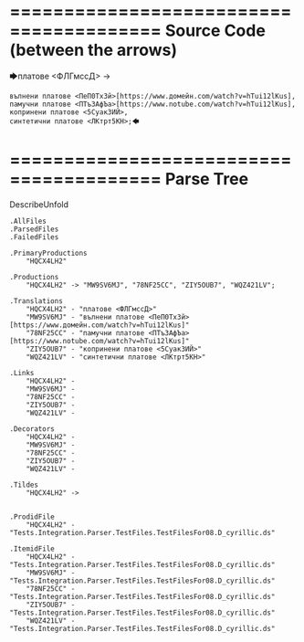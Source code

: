 ========================================
Source Code (between the arrows)
========================================

🡆платове <ФЛГмссД> ->

	вълнени платове <ПеП0ТхЗй>[https://www.домейн.com/watch?v=hTui12lKus],
	памучни платове <ПТъЗАфЪа>[https://www.notube.com/watch?v=hTui12lKus],
	копринени платове <5Суак3ИЙ>,
	синтетични платове <ЛКтрт5КН>;🡄

========================================
Parse Tree
========================================
DescribeUnfold

    .AllFiles
    .ParsedFiles
    .FailedFiles

    .PrimaryProductions
        "HQCX4LH2" 

    .Productions
        "HQCX4LH2" -> "MW9SV6MJ", "78NF25CC", "ZIY5OUB7", "WQZ421LV";

    .Translations
        "HQCX4LH2" - "платове <ФЛГмссД>"
        "MW9SV6MJ" - "вълнени платове <ПеП0ТхЗй>[https://www.домейн.com/watch?v=hTui12lKus]"
        "78NF25CC" - "памучни платове <ПТъЗАфЪа>[https://www.notube.com/watch?v=hTui12lKus]"
        "ZIY5OUB7" - "копринени платове <5Суак3ИЙ>"
        "WQZ421LV" - "синтетични платове <ЛКтрт5КН>"

    .Links
        "HQCX4LH2" - 
        "MW9SV6MJ" - 
        "78NF25CC" - 
        "ZIY5OUB7" - 
        "WQZ421LV" - 

    .Decorators
        "HQCX4LH2" - 
        "MW9SV6MJ" - 
        "78NF25CC" - 
        "ZIY5OUB7" - 
        "WQZ421LV" - 

    .Tildes
        "HQCX4LH2" -> 


    .ProdidFile
        "HQCX4LH2" - "Tests.Integration.Parser.TestFiles.TestFilesFor08.D_cyrillic.ds"

    .ItemidFile
        "HQCX4LH2" - "Tests.Integration.Parser.TestFiles.TestFilesFor08.D_cyrillic.ds"
        "MW9SV6MJ" - "Tests.Integration.Parser.TestFiles.TestFilesFor08.D_cyrillic.ds"
        "78NF25CC" - "Tests.Integration.Parser.TestFiles.TestFilesFor08.D_cyrillic.ds"
        "ZIY5OUB7" - "Tests.Integration.Parser.TestFiles.TestFilesFor08.D_cyrillic.ds"
        "WQZ421LV" - "Tests.Integration.Parser.TestFiles.TestFilesFor08.D_cyrillic.ds"

